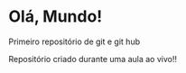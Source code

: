 # Olá, Mundo!
 Primeiro repositório de git e git hub

 Repositório criado durante uma aula ao vivo!!
